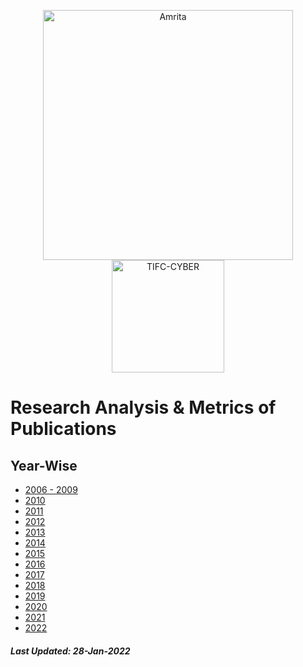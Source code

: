 <p align="center">
    <img src="https://amrita-tifac-cyber-blockchain.github.io/Amrita-TIFAC-Cyber-Blockchain/AVV_PNG.png" alt ="Amrita" width="400" />
    <img src="https://amrita.edu/wp-content/uploads/2021/09/1597668744269.jpg" alt ="TIFC-CYBER" width="180" />
</p>

# Research Analysis & Metrics of Publications

## Year-Wise

- [2006 - 2009](2006-2009.md)
- [2010](2010.md)
- [2011](2011.md)
- [2012](2012.md)
- [2013](2013.md)
- [2014](2014.md)
- [2015](2015.md)
- [2016](2016.md)
- [2017](2017.md)
- [2018](2018.md)
- [2019](2019.md)
- [2020](2020.md)
- [2021](2021.md)
- [2022](2022.md)

##### Last Updated: 28-Jan-2022
